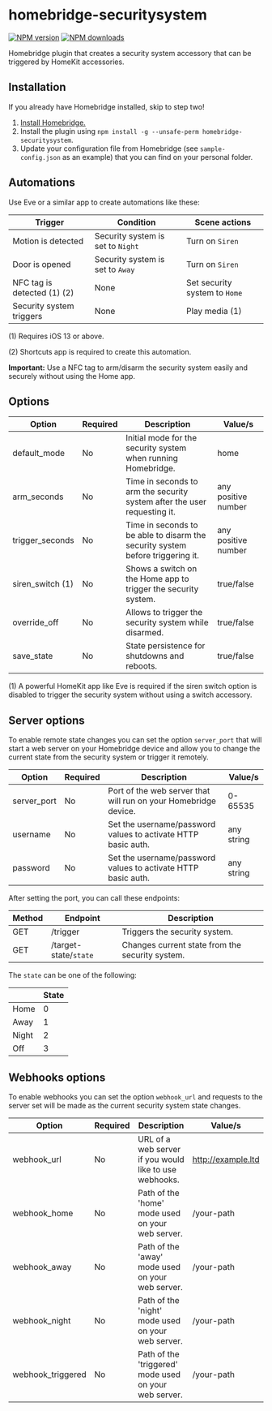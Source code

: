 # homebridge-securitysystem
[![NPM version](https://img.shields.io/npm/v/homebridge-securitysystem.svg)](https://www.npmjs.com/package/homebridge-securitysystem) [![NPM downloads](https://img.shields.io/npm/dt/homebridge-securitysystem.svg)](https://www.npmjs.com/package/homebridge-securitysystem)

Homebridge plugin that creates a security system accessory that can be triggered by HomeKit accessories.

## Installation
If you already have Homebridge installed, skip to step two!

1. [Install Homebridge.](https://github.com/nfarina/homebridge)
2. Install the plugin using `npm install -g --unsafe-perm homebridge-securitysystem`.
3. Update your configuration file from Homebridge (see `sample-config.json` as an example) that you can find on your personal folder.

## Automations
Use Eve or a similar app to create automations like these:

| Trigger                       | Condition                         | Scene actions                     |
|-------------------------------|-----------------------------------|-----------------------------------|
| Motion is detected            | Security system is set to `Night` | Turn on `Siren`                   |
| Door is opened                | Security system is set to `Away`  | Turn on `Siren`                   |
| NFC tag is detected (1) (2)   | None                              | Set security system to `Home`     |
| Security system triggers      | None                              | Play media (1)                    |

(1) Requires iOS 13 or above.

(2) Shortcuts app is required to create this automation.

**Important:** Use a NFC tag to arm/disarm the security system easily and securely without using the Home app.

## Options
| Option           | Required | Description                                                                    | Value/s                |
|------------------|----------|--------------------------------------------------------------------------------|------------------------|
| default_mode     | No       | Initial mode for the security system when running Homebridge.                  | home|away|night|off    |
| arm_seconds      | No       | Time in seconds to arm the security system after the user requesting it.       | any positive number    |
| trigger_seconds  | No       | Time in seconds to be able to disarm the security system before triggering it. | any positive number    |
| siren_switch (1) | No       | Shows a switch on the Home app to trigger the security system.                 | true/false             |
| override_off     | No       | Allows to trigger the security system while disarmed.                          | true/false             |
| save_state       | No       | State persistence for shutdowns and reboots.                                   | true/false             |

(1) A powerful HomeKit app like Eve is required if the siren switch option is disabled to trigger the security system without using a switch accessory.

## Server options
To enable remote state changes you can set the option `server_port` that will start a web server on your Homebridge device and allow you to change the current state from the security system or trigger it remotely.

| Option          | Required | Description                                                                    | Value/s                |
|-----------------|----------|--------------------------------------------------------------------------------|------------------------|
| server_port     | No       | Port of the web server that will run on your Homebridge device.                | 0-65535                |
| username        | No       | Set the username/password values to activate HTTP basic auth.                  | any string             |
| password        | No       | Set the username/password values to activate HTTP basic auth.                  | any string             |

After setting the port, you can call these endpoints:

| Method | Endpoint                   | Description                                     |
|--------|----------------------------|-------------------------------------------------|
| GET    | /trigger                   | Triggers the security system.                   |
| GET    | /target-state/`state`      | Changes current state from the security system. |

The `state` can be one of the following:

|       | State |
|-------|-------|
| Home  | 0     |
| Away  | 1     |
| Night | 2     |
| Off   | 3     |

## Webhooks options
To enable webhooks you can set the option `webhook_url` and requests to the server set will be made as the current security system state changes.

| Option             | Required | Description                                                                    | Value/s                |
|--------------------|----------|--------------------------------------------------------------------------------|------------------------|
| webhook_url        | No       | URL of a web server if you would like to use webhooks.                         | http://example.ltd     |
| webhook_home       | No       | Path of the 'home' mode used on your web server.                               | /your-path             |
| webhook_away       | No       | Path of the 'away' mode used on your web server.                               | /your-path             |
| webhook_night      | No       | Path of the 'night' mode used on your web server.                              | /your-path             |
| webhook_triggered  | No       | Path of the 'triggered' mode used on your web server.                          | /your-path             |

